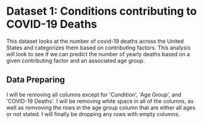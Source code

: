 # Dataset 1: Conditions contributing to COVID-19 Deaths

This dataset looks at the number of covid-19 deaths across the United States and categorizes them based on contributing factors. This analysis will look to see if we can predict the number of yearly deaths based on a given contributing factor and an associated age group.

## Data Preparing

I will be removing all columns except for 'Condition', 'Age Group', and 'COVID-19 Deaths'. I will be removing white space in all of the columns, as well as remvoving the rows in the age group column that are either all ages or not stated. I will finally be dropping any rows with empty columns.